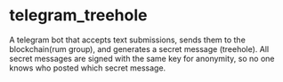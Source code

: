 # telegram_treehole

A telegram bot that accepts text submissions, sends them to the blockchain(rum group), and generates a secret message (treehole). All secret messages are signed with the same key for anonymity, so no one knows who posted which secret message.